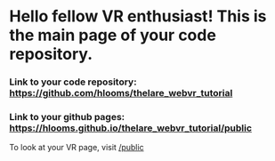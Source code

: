 # Hello fellow VR enthusiast! This is the main page of your code repository. 

### Link to your code repository: https://github.com/hlooms/thelare_webvr_tutorial

### Link to your github pages: https://hlooms.github.io/thelare_webvr_tutorial/public

To look at your VR page, visit [/public](/thelare_webvr_tutorial/public)
